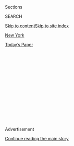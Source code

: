 <div id="app">

<div>

<div>

<div>

<div class="NYTAppHideMasthead css-1q2w90k e1suatyy0">

<div class="section css-ui9rw0 e1suatyy2">

<div class="css-eph4ug er09x8g0">

<div class="css-6n7j50">

</div>

<span class="css-1dv1kvn">Sections</span>

<div class="css-10488qs">

<span class="css-1dv1kvn">SEARCH</span>

</div>

[Skip to content](#site-content)[Skip to site index](#site-index)

</div>

<div id="masthead-section-label" class="css-1wr3we4 eaxe0e00">

[New
York](https://www.nytimes3xbfgragh.onion/section/nyregion)

</div>

<div class="css-10698na e1huz5gh0">

</div>

</div>

<div id="masthead-bar-one" class="section hasLinks css-15hmgas e1csuq9d3">

<div class="css-uqyvli e1csuq9d0">

</div>

<div class="css-1uqjmks e1csuq9d1">

</div>

<div class="css-9e9ivx">

[](https://myaccount.nytimes3xbfgragh.onion/auth/login?response_type=cookie&client_id=vi)

</div>

<div class="css-1bvtpon e1csuq9d2">

[Today’s
Paper](https://www.nytimes3xbfgragh.onion/section/todayspaper)

</div>

</div>

</div>

</div>

<div data-aria-hidden="false">

<div id="site-content" data-role="main">

<div>

<div class="css-1aor85t" style="opacity:0.000000001;z-index:-1;visibility:hidden">

<div class="css-1hqnpie">

<div class="css-epjblv">

<span class="css-17xtcya">[New
York](/section/nyregion)</span><span class="css-x15j1o">|</span><span class="css-fwqvlz">Investigation
Into Trump Campaign Finance Violations Is Over, Judge
Says</span>

</div>

<div class="css-k008qs">

<div class="css-1iwv8en">

<span class="css-18z7m18"></span>

<div>

</div>

</div>

<span class="css-1n6z4y">https://nyti.ms/2SjoIMG</span>

<div class="css-1705lsu">

<div class="css-4xjgmj">

<div class="css-4skfbu" data-role="toolbar" data-aria-label="Social Media Share buttons, Save button, and Comments Panel with current comment count" data-testid="share-tools">

  - 
  - 
  - 
  - 
    
    <div class="css-6n7j50">
    
    </div>

  - 

</div>

</div>

</div>

</div>

</div>

</div>

<div id="NYT_TOP_BANNER_REGION" class="css-13pd83m">

</div>

<div id="top-wrapper" class="css-1sy8kpn">

<div id="top-slug" class="css-l9onyx">

Advertisement

</div>

[Continue reading the main
story](#after-top)

<div class="ad top-wrapper" style="text-align:center;height:100%;display:block;min-height:250px">

<div id="top" class="place-ad" data-position="top" data-size-key="top">

</div>

</div>

<div id="after-top">

</div>

</div>

<div>

<div id="sponsor-wrapper" class="css-1hyfx7x">

<div id="sponsor-slug" class="css-19vbshk">

Supported by

</div>

[Continue reading the main
story](#after-sponsor)

<div id="sponsor" class="ad sponsor-wrapper" style="text-align:center;height:100%;display:block">

</div>

<div id="after-sponsor">

</div>

</div>

<div class="css-186x18t">

</div>

<div class="css-1vkm6nb ehdk2mb0">

# Investigation Into Trump Campaign Finance Violations Is Over, Judge Says

</div>

But it is unclear if prosecutors plan to file additional charges in the
case, which led to the conviction of Michael D. Cohen, the president’s
former
lawyer.

<div class="css-79elbk" data-testid="photoviewer-wrapper">

<div class="css-z3e15g" data-testid="photoviewer-wrapper-hidden">

</div>

<div class="css-1a48zt4 ehw59r15" data-testid="photoviewer-children">

![<span class="css-cnj6d5 e1z0qqy90" itemprop="copyrightHolder"><span class="css-1ly73wi e1tej78p0">Credit...</span><span><span>Doug
Mills/The New York
Times</span></span></span>](https://static01.graylady3jvrrxbe.onion/images/2019/07/17/nyregion/17nycohen/merlin_158034150_bb9d801a-8791-4264-b7ad-6df3a9f510d5-articleLarge.jpg?quality=75&auto=webp&disable=upscale)

</div>

</div>

<div class="css-18e8msd">

<div class="css-vp77d3 epjyd6m0">

<div class="css-1baulvz">

By [<span class="css-1baulvz" itemprop="name">Ben
Protess</span>](https://www.nytimes3xbfgragh.onion/by/ben-protess),
[<span class="css-1baulvz" itemprop="name">William K.
Rashbaum</span>](https://www.nytimes3xbfgragh.onion/by/william-k-rashbaum)
and [<span class="css-1baulvz last-byline" itemprop="name">Benjamin
Weiser</span>](https://www.nytimes3xbfgragh.onion/by/benjamin-weiser)

</div>

</div>

  - July 17,
    2019

  - 
    
    <div class="css-4xjgmj">
    
    <div class="css-d8bdto" data-role="toolbar" data-aria-label="Social Media Share buttons, Save button, and Comments Panel with current comment count" data-testid="share-tools">
    
      - 
      - 
      - 
      - 
        
        <div class="css-6n7j50">
        
        </div>
    
      - 
    
    </div>
    
    </div>

</div>

</div>

<div class="section meteredContent css-1r7ky0e" name="articleBody" itemprop="articleBody">

<div class="css-1fanzo5 StoryBodyCompanionColumn">

<div class="css-53u6y8">

*\[What you need to know to start the day:* [*Get New York Today in your
inbox*](https://www.nytimes3xbfgragh.onion/newsletters/newyorktoday?module=inline)*.\]*

A federal judge in Manhattan disclosed on Wednesday that prosecutors
have concluded their investigation into campaign finance violations
involving President Trump and ordered that they publicly release some of
their files, a new twist in a case that had threatened to upend the
Trump presidency.

The judge’s order did not answer one of the lingering questions of the
investigation: whether prosecutors in the United States attorney’s
office in Manhattan still plan to file additional charges in connection
with the case.

The investigation, which centered on hush money payments arranged during
the 2016 presidential campaign to two women who said they had affairs
with Mr. Trump, already resulted in the conviction of the president’s
former fixer, Michael D. Cohen.

[Mr. Cohen, who is now serving a three-year prison
sentence](https://www.nytimes3xbfgragh.onion/2018/12/12/nyregion/michael-cohen-sentence-trump.html),
has said he helped arrange the hush money at the direction of Mr. Trump,
[an accusation that the federal prosecutors in Manhattan ultimately
repeated in court
papers.](https://www.nytimes3xbfgragh.onion/2018/12/07/nyregion/michael-cohen-sentence.html)

</div>

</div>

<div class="css-1fanzo5 StoryBodyCompanionColumn">

<div class="css-53u6y8">

In ordering the unsealing of search warrants and related documents in
connection with a 2018 raid on Mr. Cohen’s home and office, the judge,
William H. Pauley III, said the campaign finance violations discussed in
the papers “are a matter of national importance.”

“Now that the government’s investigation into those violations has
concluded,” Judge Pauley wrote, “it is time that every American has an
opportunity to scrutinize the materials.”

</div>

</div>

<div>

</div>

<div class="css-1fanzo5 StoryBodyCompanionColumn">

<div class="css-53u6y8">

As recently as this spring, prosecutors were still considering whether
one Trump Organization executive was untruthful when testifying before
the grand jury in the Cohen case, according to people briefed on the
matter.

The prosecutors have also examined Mr. Trump’s role in the hush-money
arrangements, and effectively labeled him an unindicted co-conspirator.
Justice Department policy holds that a sitting president cannot be
indicted.

</div>

</div>

<div class="css-1fanzo5 StoryBodyCompanionColumn">

<div class="css-53u6y8">

Prosecutors have not told the Trump Organization, or its executives,
that the investigation has been closed, according to people briefed on
the matter.

The United States attorney’s office in Manhattan declined to comment.
The Trump Organization did not respond to a request for comment, but a
lawyer for Mr. Trump declared victory.

“We are pleased that the investigation surrounding these ridiculous
campaign finance allegations is now closed,” said the lawyer, Jay
Sekulow. “We have maintained from the outset that the president never
engaged in any campaign finance violation.”

Mr. Trump has denied having affairs with the two women, Stephanie
Clifford,[an adult film actress known as Stormy Daniels, and Karen
McDougal,](https://www.nytimes3xbfgragh.onion/2018/05/04/us/politics/trump-hush-payment-stormy-daniels.html)
a Playboy centerfold.

Michael D. Monico, a lawyer for Mr. Cohen, was surprised by the ruling,
because, he said, “I do believe he has provided substantial and
significant information.

The records that the judge ordered unsealed may reveal new details about
the role played by members of the president’s inner circle in the
hush-money arrangements.

In his three-page order, Judge Pauley directed prosecutors to publicly
file, with only minimal redactions, a confidential report that they had
sent to him detailing the status of their investigation. The underlying
search warrants and other records were also to be filed publicly, with
limited redactions.

</div>

</div>

<div class="css-1fanzo5 StoryBodyCompanionColumn">

<div class="css-53u6y8">

The material is expected to be released Thursday morning.

An original set of nearly 900 pages of search warrants and other records
that contained extensive redactions was ordered released by the judge in
March in response to a request by The New York Times and other news
organizations. Judge Pauley ordered prosecutors to provide him with the
confidential status report by this week.

Judge Pauley is still allowing the prosecutors to black out some
portions, which he called “limited references” to an “uncharged
third-party.” The identity of that person is unclear.

In a separate inquiry, the federal prosecutors in Manhattan are also
investigating Mr. Trump’s inaugural committee, an investigation that
evolved out of the Cohen case.

Maggie Haberman contributed reporting.

</div>

</div>

<div>

</div>

</div>

<div>

</div>

<div>

</div>

<div>

</div>

<div>

<div id="bottom-wrapper" class="css-1ede5it">

<div id="bottom-slug" class="css-l9onyx">

Advertisement

</div>

[Continue reading the main
story](#after-bottom)

<div id="bottom" class="ad bottom-wrapper" style="text-align:center;height:100%;display:block;min-height:90px">

</div>

<div id="after-bottom">

</div>

</div>

</div>

</div>

</div>

## Site Index

<div>

</div>

## Site Information Navigation

  - [© <span>2020</span> <span>The New York Times
    Company</span>](https://help.nytimes3xbfgragh.onion/hc/en-us/articles/115014792127-Copyright-notice)

<!-- end list -->

  - [NYTCo](https://www.nytco.com/)
  - [Contact
    Us](https://help.nytimes3xbfgragh.onion/hc/en-us/articles/115015385887-Contact-Us)
  - [Work with us](https://www.nytco.com/careers/)
  - [Advertise](https://nytmediakit.com/)
  - [T Brand Studio](http://www.tbrandstudio.com/)
  - [Your Ad
    Choices](https://www.nytimes3xbfgragh.onion/privacy/cookie-policy#how-do-i-manage-trackers)
  - [Privacy](https://www.nytimes3xbfgragh.onion/privacy)
  - [Terms of
    Service](https://help.nytimes3xbfgragh.onion/hc/en-us/articles/115014893428-Terms-of-service)
  - [Terms of
    Sale](https://help.nytimes3xbfgragh.onion/hc/en-us/articles/115014893968-Terms-of-sale)
  - [Site
    Map](https://spiderbites.nytimes3xbfgragh.onion)
  - [Help](https://help.nytimes3xbfgragh.onion/hc/en-us)
  - [Subscriptions](https://www.nytimes3xbfgragh.onion/subscription?campaignId=37WXW)

</div>

</div>

</div>

</div>
